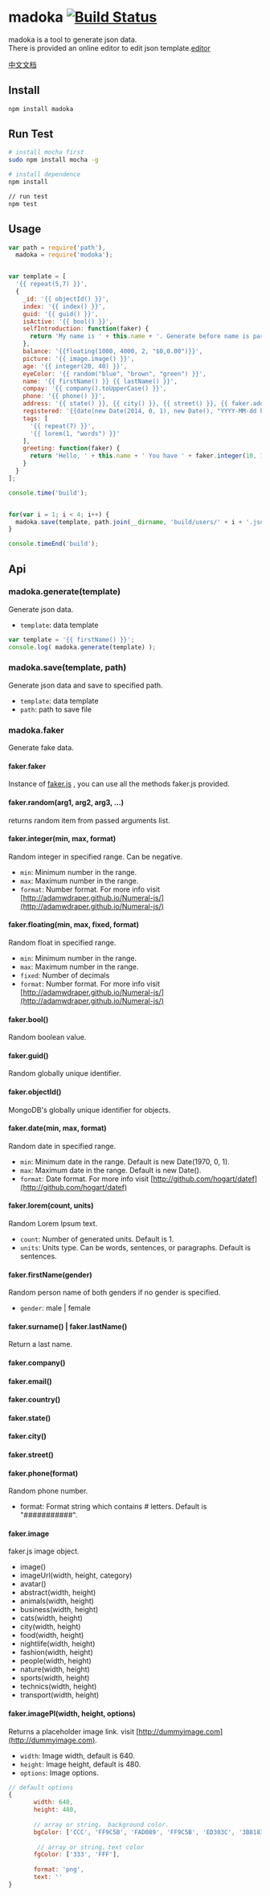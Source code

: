 # madoka [![Build Status](https://travis-ci.org/Allenice/madoka.png)](https://travis-ci.org/Allenice/madoka/)
madoka is a tool to generate json data.<br>There is provided an online editor to edit json template.[editor](http://allenice.github.io/madoka/editor/) 


[中文文档](README_ZH.md)

## Install
```bash
npm install madoka
```

## Run Test
```bash
# install mocha first
sudo npm install mocha -g

# install dependence
npm install

// run test
npm test
```

## Usage
```javascript
var path = require('path'),
  madoka = require('modoka');


var template = [
  '{{ repeat(5,7) }}',
  {
    _id: '{{ objectId() }}',
    index: '{{ index() }}',
    guid: '{{ guid() }}',
    isActive: '{{ bool() }}',
    selfIntroduction: function(faker) {
      return 'My name is ' + this.name + '. Generate before name is parsed';
    },
    balance: '{{floating(1000, 4000, 2, "$0,0.00")}}',
    picture: '{{ image.image() }}',
    age: '{{ integer(20, 40) }}',
    eyeColor: '{{ random("blue", "brown", "green") }}',
    name: '{{ firstName() }} {{ lastName() }}',
    compay: '{{ company().toUpperCase() }}',
    phone: '{{ phone() }}',
    address: '{{ state() }}, {{ city() }}, {{ street() }}, {{ faker.address.zipCode() }}',
    registered: '{{date(new Date(2014, 0, 1), new Date(), "YYYY-MM-dd hh:mm:ss Z")}}',
    tags: [
      '{{ repeat(7) }}',
      '{{ lorem(1, "words") }}'
    ],
    greeting: function(faker) {
      return 'Hello, ' + this.name + ' You have ' + faker.integer(10, 100) + ' unread message';
    }
  }
];

console.time('build');


for(var i = 1; i < 4; i++) {
  madoka.save(template, path.join(__dirname, 'build/users/' + i + '.json'));
}

console.timeEnd('build');
```

## Api

### madoka.generate(template)
Generate json data.

 - `template`: data template
 
 ```javascript
 var template = '{{ firstName() }}';
 console.log( madoka.generate(template) );   
 ```
 
### madoka.save(template, path)

Generate json data and save to specified path.

 - `template`:  data template
 - `path`: path to save file

### madoka.faker
Generate fake data.

#### **faker.faker**
Instance of [faker.js](https://github.com/Marak/faker.js) , you can use all the methods faker.js provided.

#### **faker.random(arg1, arg2, arg3, ...)**
returns random item from passed arguments list.

#### **faker.integer(min, max, format)**

 Random integer in specified range. Can be negative.
 
 - `min`: Minimum number in the range.
 - `max`: Maximum number in the range.
 - `format`: Number format. For more info visit [http://adamwdraper.github.io/Numeral-js/](http://adamwdraper.github.io/Numeral-js/)

#### **faker.floating(min, max, fixed, format)**
 
Random float in specified range.

- `min`: Minimum number in the range.
- `max`: Maximum number in the range.
- `fixed`: Number of decimals
- `format`: Number format. For more info visit [http://adamwdraper.github.io/Numeral-js/](http://adamwdraper.github.io/Numeral-js/) 

#### **faker.bool()**
Random boolean value.

#### **faker.guid()**
Random globally unique identifier.

#### **faker.objectId()**
MongoDB's globally unique identifier for objects.

#### **faker.date(min, max, format)**
Random date in specified range.

 - `min`: Minimum date in the range. Default is new Date(1970, 0, 1).
 - `max`: Maximum date in the range. Default is new Date().
 - `format`: Date format. For more info visit [http://github.com/hogart/datef](http://github.com/hogart/datef)

#### **faker.lorem(count, units)**
Random Lorem Ipsum text.

 - `count`: Number of generated units. Default is 1.
 - `units`: Units type. Can be words, sentences, or paragraphs. Default is sentences.

#### **faker.firstName(gender)**
Random person name of both genders if no gender is specified.

 - `gender`: male | female
 
#### **faker.surname()** | **faker.lastName()**
Return a last name.

#### **faker.company()**
#### **faker.email()**
#### **faker.country()**
#### **faker.state()**
#### **faker.city()**
#### **faker.street()**

#### **faker.phone(format)**
Random phone number.

 - format:  Format string which contains # letters. Default is "###########".

#### **faker.image**
faker.js  image object.

 - image()
 - imageUrl(width, height, category)
 - avatar()
 - abstract(width, height)
 - animals(width, height)
 - business(width, height)
 - cats(width, height)
 - city(width, height)
 - food(width, height)
 - nightlife(width, height)
 - fashion(width, height)
 - people(width, height)
 - nature(width, height)
 - sports(width, height)
 - technics(width, height)
 - transport(width, height)

#### **faker.imagePl(width, height, options)**
Returns a placeholder image link. visit [http://dummyimage.com](http://dummyimage.com).

 - `width`:  Image width, default is 640.
 - `height`:  Image height, default is 480.
 - `options`: Image options.
 
 ```javascript
 // default options
 {
	    width: 640,
	    height: 480,
	    
	    // array or string， background color.
	    bgColor: ['CCC', 'FF9C5B', 'FAD089', 'FF9C5B', 'ED303C', '3B8183'], 
	    
	     // array or string，text color
	    fgColor: ['333', 'FFF'],
	    
	    format: 'png',
	    text: ''
 }
 ```